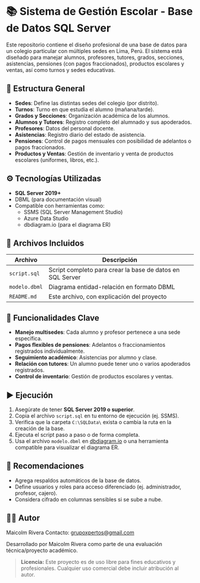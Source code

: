 # 📚 Sistema de Gestión Escolar - Base de Datos SQL Server

Este repositorio contiene el diseño profesional de una base de datos para un colegio particular con múltiples sedes en Lima, Perú. El sistema está diseñado para manejar alumnos, profesores, tutores, grados, secciones, asistencias, pensiones (con pagos fraccionados), productos escolares y ventas, así como turnos y sedes educativas.

## 🧱 Estructura General

- **Sedes**: Define las distintas sedes del colegio (por distrito).
- **Turnos**: Turno en que estudia el alumno (mañana/tarde).
- **Grados y Secciones**: Organización académica de los alumnos.
- **Alumnos y Tutores**: Registro completo del alumnado y sus apoderados.
- **Profesores**: Datos del personal docente.
- **Asistencias**: Registro diario del estado de asistencia.
- **Pensiones**: Control de pagos mensuales con posibilidad de adelantos o pagos fraccionados.
- **Productos y Ventas**: Gestión de inventario y venta de productos escolares (uniformes, libros, etc.).

## ⚙️ Tecnologías Utilizadas

- **SQL Server 2019+**
- DBML (para documentación visual)
- Compatible con herramientas como:
  - SSMS (SQL Server Management Studio)
  - Azure Data Studio
  - dbdiagram.io (para el diagrama ER)

## 📂 Archivos Incluidos

| Archivo                  | Descripción                                                 |
|--------------------------|-------------------------------------------------------------|
| `script.sql`             | Script completo para crear la base de datos en SQL Server   |
| `modelo.dbml`            | Diagrama entidad-relación en formato DBML                   |
| `README.md`              | Este archivo, con explicación del proyecto                  |

## 🏫 Funcionalidades Clave

- **Manejo multisedes**: Cada alumno y profesor pertenece a una sede específica.
- **Pagos flexibles de pensiones**: Adelantos o fraccionamientos registrados individualmente.
- **Seguimiento académico**: Asistencias por alumno y clase.
- **Relación con tutores**: Un alumno puede tener uno o varios apoderados registrados.
- **Control de inventario**: Gestión de productos escolares y ventas.

## ▶️ Ejecución

1. Asegúrate de tener **SQL Server 2019 o superior**.
2. Copia el archivo `script.sql` en tu entorno de ejecución (ej. SSMS).
3. Verifica que la carpeta `C:\SQLData\` exista o cambia la ruta en la creación de la base.
4. Ejecuta el script paso a paso o de forma completa.
5. Usa el archivo `modelo.dbml` en [dbdiagram.io](https://dbdiagram.io/) o una herramienta compatible para visualizar el diagrama ER.

## 🧩 Recomendaciones

- Agrega respaldos automáticos de la base de datos.
- Define usuarios y roles para acceso diferenciado (ej. administrador, profesor, cajero).
- Considera cifrado en columnas sensibles si se sube a nube.

## 👨‍💻 Autor

Maicolm Rivera
Contacto: grupoxpertos@gmail.com

Desarrollado por Maicolm Rivera como parte de una evaluación técnica/proyecto académico.  


> **Licencia:** Este proyecto es de uso libre para fines educativos y profesionales. Cualquier uso comercial debe incluir atribución al autor.
